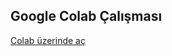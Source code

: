 ## Google Colab Çalışması

[Colab üzerinde aç](https://colab.research.google.com/drive/1BV1ELRTibtF3bztRNKcA43ZKhxn9mgcS?usp=drive_open&pli=1#scrollTo=wTGU-rTV9gQx)

